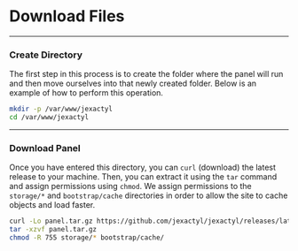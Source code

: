 # Download Files

***

### Create Directory

The first step in this process is to create the folder where the 
panel will run and then move ourselves into that newly created folder. 
Below is an example of how to perform this operation.

```bash
mkdir -p /var/www/jexactyl
cd /var/www/jexactyl
```

***

### Download Panel

Once you have entered this directory, you can `curl` (download) the latest release to your machine.
Then, you can extract it using the `tar` command and assign permissions using `chmod`. We assign permissions
to the `storage/*` and `bootstrap/cache` directories in order to allow the site to cache objects and load faster.

```bash
curl -Lo panel.tar.gz https://github.com/jexactyl/jexactyl/releases/latest/download/panel.tar.gz
tar -xzvf panel.tar.gz
chmod -R 755 storage/* bootstrap/cache/
```